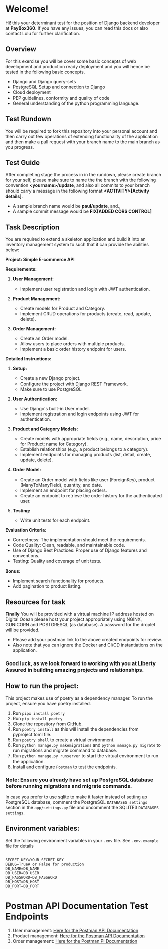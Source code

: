 
# Welcome!

Hi! this your determinant test for the position of Django backend developer at **PayBox360**.  If you have any issues, you can read this docs or also contact Lolu for further clarification.


##  Overview

For this exercise you will be cover some basic concepts of web development and production ready deployment  and you will hence be tested in the following basic concepts.

- Django and Django query-sets
- PostgreSQL Setup and connection to Django
- Cloud deployment
- PEP guidelines, conformity and quality of code 
- General understanding of the python programming language.

## Test Rundown

You will be required to fork this repository into your personal account and then carry out few operations of extending functionality of the application and then make a pull request with your branch name to the main branch as you progress.

## Test Guide

After completing stage the process in in the rundown, please create branch for your self, please make sure to name the the branch with the following convention **\<yourname>/update**, and also all commits to your branch should carry a message in the following format **\<ACTIVITY>[Activity details]**.

- A sample branch name would be **paul/update**, and., 
- A sample commit message would be **FIX[ADDED CORS CONTROL]**

## Task Description

You are required to extend a skeleton application and build it into an inventory management system to such that it can provide the abilities below:


**Project: Simple E-commerce API**

**Requirements:**
1. **User Management:**
   - Implement user registration and login with JWT authentication.
   
2. **Product Management:**
   - Create models for Product and Category.
   - Implement CRUD operations for products (create, read, update, delete).

3. **Order Management:**
   - Create an Order model.
   - Allow users to place orders with multiple products.
   - Implement a basic order history endpoint for users.

**Detailed Instructions:**

1. **Setup:**
   - Create a new Django project.
   - Configure the project with Django REST Framework.
   - Make sure to use PostgreSQL

2. **User Authentication:**
   - Use Django's built-in User model.
   - Implement registration and login endpoints using JWT for authentication.

3. **Product and Category Models:**
   - Create models with appropriate fields (e.g., name, description, price for Product; name for Category).
   - Establish relationships (e.g., a product belongs to a category).
   - Implement endpoints for managing products (list, detail, create, update, delete).

4. **Order Model:**
   - Create an Order model with fields like user (ForeignKey), product (ManyToManyField), quantity, and date.
   - Implement an endpoint for placing orders.
   - Create an endpoint to retrieve the order history for the authenticated user.

5. **Testing:**
   - Write unit tests for each endpoint.

**Evaluation Criteria:**
- Correctness: The implementation should meet the requirements.
- Code Quality: Clean, readable, and maintainable code.
- Use of Django Best Practices: Proper use of Django features and conventions.
- Testing: Quality and coverage of unit tests.

**Bonus:**
- Implement search functionality for products.
- Add pagination to product listing.


## Resources for task

**Finally**
You will be provided with a virtual machine IP address hosted on Digital Ocean please host your project appropriately using NGINX,  GUNICORN and POSTGRESQL (as database). A password for the droplet will be provided.

- Please add your postman link to the above created endpoints for review.
- Also note that you can ignore the Docker and CI/CD instantiations on the application.

### Good luck, as we look forward to working with you at Liberty Assured in building amazing projects and relationships.

## How to run the project:

This project makes use of poetry as a dependency manager. To run the project, ensure you have poetry installed.

1. Run `pipx install poetry`
2. Run `pip install poetry`
3. Clone the repository from GitHub.
4. Run `poetry install` as this will install the dependencies from pyproject.toml file.
5. Run `poetry shell` to create a virtual environment.
6. Run `python manage.py makemigrations` and `python manage.py migrate` to run migrations and migrate command to database.
7. Run `python manage.py runserver` to start the virtual environment to run the application.
8. Install and configure `Postman` to test the endpoints.

### Note: Ensure you already have set up PostgreSQL database before running migrations and migrate commands.

In case you prefer to use sqlite to make it faster instead of setting up PostgreSQL database,
comment the PostgreSQL `DATABASES settings` section in the `app/settings.py` file and uncomment the
SQLITE3 `DATABASES settings`.

## Environment variables:

Set the following environment variables in your `.env` file. See `.env.example` file for details

```dotenv

SECRET_KEY=YOUR_SECRET_KEY
DEBUG=True# or False for production
DB_NAME=DB_NAME
DB_USER=DB_USER
DB_PASSWORD=DB_PASSWORD
DB_HOST=DB_HOST
DB_PORT=DB_PORT

```


# Postman API Documentation Test Endpoints

1. User management: [Here for the Postman API Documentation](https://backend-test-postman-api.postman.co/workspace/Backend-Test-Postman-API-Worksp~5ac55dbf-f19d-4ded-b830-bf34ccc25755/folder/27786069-cfe5acc1-c99f-4629-8169-9acd63165fab?action=share&creator=27786069&ctx=documentation)
2. Product management: [Here for the Postman API Documentation](https://backend-test-postman-api.postman.co/workspace/Backend-Test-Postman-API-Worksp~5ac55dbf-f19d-4ded-b830-bf34ccc25755/folder/27786069-2a522d0c-68c4-4988-b74f-9011fada2d37?action=share&creator=27786069&ctx=documentation)
3. Order management: [Here for the Postman PI Documentation](https://backend-test-postman-api.postman.co/workspace/Backend-Test-Postman-API-Worksp~5ac55dbf-f19d-4ded-b830-bf34ccc25755/folder/27786069-f67f7517-b9b7-4343-86ab-7c9b76120b3f?action=share&creator=27786069&ctx=documentation)
